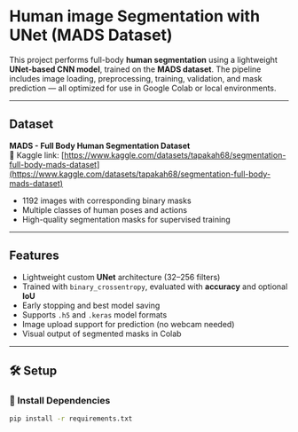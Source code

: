 #  Human image Segmentation with UNet (MADS Dataset)

This project performs full-body **human segmentation** using a lightweight **UNet-based CNN model**, trained on the **MADS dataset**. The pipeline includes image loading, preprocessing, training, validation, and mask prediction — all optimized for use in Google Colab or local environments.

---

##  Dataset

**MADS - Full Body Human Segmentation Dataset**  
📍 Kaggle link: [https://www.kaggle.com/datasets/tapakah68/segmentation-full-body-mads-dataset](https://www.kaggle.com/datasets/tapakah68/segmentation-full-body-mads-dataset)

- 1192 images with corresponding binary masks
- Multiple classes of human poses and actions
- High-quality segmentation masks for supervised training

---

##  Features

- Lightweight custom **UNet** architecture (32–256 filters)
- Trained with `binary_crossentropy`, evaluated with **accuracy** and optional **IoU**
- Early stopping and best model saving
- Supports `.h5` and `.keras` model formats
- Image upload support for prediction (no webcam needed)
- Visual output of segmented masks in Colab

---

## 🛠️ Setup

### 🔗 Install Dependencies

```bash
pip install -r requirements.txt
